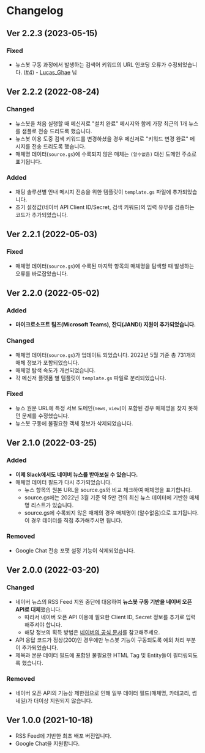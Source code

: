 # Changelog

## Ver 2.2.3 (2023-05-15)

### Fixed
* 뉴스봇 구동 과정에서 발생하는 검색어 키워드의 URL 인코딩 오류가 수정되었습니다. ([#4](https://github.com/seongjinme/naver-news-fetching-bot/pull/4)) - [Lucas_Ghae](https://github.com/JungHoonGhae) 님

## Ver 2.2.2 (2022-08-24)

### Changed
* 뉴스봇을 처음 실행할 때 메신저로 "설치 완료" 메시지와 함께 가장 최근의 1개 뉴스를 샘플로 전송 드리도록 했습니다.
* 뉴스봇 이용 도중 검색 키워드를 변경하셨을 경우 메신저로 "키워드 변경 완료" 메시지를 전송 드리도록 했습니다.
* 매체명 데이터(`source.gs`)에 수록되지 않은 매체는 `(알수없음)` 대신 도메인 주소로 표기됩니다.

### Added
* 채팅 솔루션별 안내 메시지 전송을 위한 템플릿이 `template.gs` 파일에 추가되었습니다.
* 초기 설정값(네이버 API Client ID/Secret, 검색 키워드)의 입력 유무를 검증하는 코드가 추가되었습니다.

## Ver 2.2.1 (2022-05-03)

### Fixed
* 매체명 데이터(`source.gs`)에 수록된 마지막 항목의 매체명을 탐색할 때 발생하는 오류를 바로잡았습니다. 

## Ver 2.2.0 (2022-05-02)

### Added
* **마이크로소프트 팀즈(Microsoft Teams), 잔디(JANDI) 지원이 추가되었습니다.**

### Changed
* 매체명 데이터(`source.gs`)가 업데이트 되었습니다. 2022년 5월 기준 총 731개의 매체 정보가 포함되었습니다.
* 매체명 탐색 속도가 개선되었습니다.
* 각 메신저 플랫폼 별 템플릿이 `template.gs` 파일로 분리되었습니다.

### Fixed
* 뉴스 원문 URL에 특정 서브 도메인(`news`, `view`)이 포함된 경우 매체명을 찾지 못하던 문제를 수정했습니다.
* 뉴스봇 구동에 불필요한 객체 정보가 삭제되었습니다.

## Ver 2.1.0 (2022-03-25)

### Added
* **이제 Slack에서도 네이버 뉴스를 받아보실 수 있습니다.**
* 매체명 데이터 필드가 다시 추가되었습니다.
  - 뉴스 항목의 원본 URL을 source.gs와 비교 체크하여 매체명을 표기합니다.
  - source.gs에는 2022년 3월 기준 약 5만 건의 최신 뉴스 데이터에 기반한 매체명 리스트가 있습니다.
  - source.gs에 수록되지 않은 매체의 경우 매체명이 (알수없음)으로 표기됩니다. 이 경우 데이터를 직접 추가해주시면 됩니다.

### Removed
* Google Chat 전송 포맷 설정 기능이 삭제되었습니다.

## Ver 2.0.0 (2022-03-20)

### Changed
* 네이버 뉴스의 RSS Feed 지원 중단에 대응하여 **뉴스봇 구동 기반을 네이버 오픈 API로 대체**했습니다.
  - 따라서 네이버 오픈 API 이용에 필요한 Client ID, Secret 정보를 추가로 입력해주셔야 합니다.
  - 해당 정보의 획득 방법은 [네이버의 공식 문서](https://developers.naver.com/docs/common/openapiguide/appregister.md)를 참고해주세요.
* API 응답 코드가 정상(200)인 경우에만 뉴스봇 기능이 구동되도록 예외 처리 부분이 추가되었습니다.
* 제목과 본문 데이터 필드에 포함된 불필요한 HTML Tag 및 Entity들이 필터링되도록 했습니다.

### Removed
* 네이버 오픈 API의 기능상 제한점으로 인해 일부 데이터 필드(매체명, 카테고리, 썸네일)가 더이상 지원되지 않습니다.

## Ver 1.0.0 (2021-10-18)
* RSS Feed에 기반한 최초 배포 버전입니다.
* Google Chat을 지원합니다.
